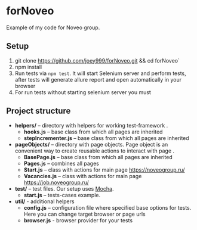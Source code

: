 # forNoveo
Example of my code for Noveo group.

## Setup

1. git clone https://github.com/joey999/forNoveo.git && cd forNoveo`
2. npm install
3. Run tests via `npm test`. It will start Selenium server and perform tests, after tests will generate allure report and open automatically in your browser
4. For run tests without starting selenium server you must 

## Project structure

* **helpers/** – directory with helpers for working test-framework .
    * **hooks.js** – base class from which all pages are inherited
    * **stepIncrementer.js** – base class from which all pages are inherited
* **pageObjects/** – directory with page objects. Page object is an convenient way to create reusable actions to interact with page .
    * **BasePage.js** – base class from which all pages are inherited
    * **Pages.js** – combines all pages
    * **Start.js** – class with actions for main page https://noveogroup.ru/
    * **Vacancies.js** – class with actions for main page https://job.noveogroup.ru/
* **test/** – test files. Our setup uses [Mocha].
    * **start.js** – tests-cases example.
* **util/** - additional helpers
    * **config.js** – configuration file where specified base options for tests. Here you can change target browser or page urls
    * **browser.js** - browser provider for your tests

[allure-cli]: https://github.com/allure-framework/allure-cli
[Mocha]: http://mochajs.org
[selenium-webdriver]: https://selenium.dev/selenium/docs/api/javascript/
